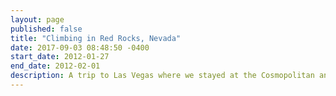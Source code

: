 ```yaml
---
layout: page
published: false
title: "Climbing in Red Rocks, Nevada"
date: 2017-09-03 08:48:50 -0400
start_date: 2012-01-27
end_date: 2012-02-01
description: A trip to Las Vegas where we stayed at the Cosmopolitan and then drove out to Red Rocks for climbing. A fun mix of outdoor adventure and eating delicious food in Las Vegas. We became too familiar with the Cosmopolitan's lobby bar. The climbing was great, even if we managed to make a very short approach much longer. We took a rest day and drove to Death Valley to see the sailing stones.
---
```

